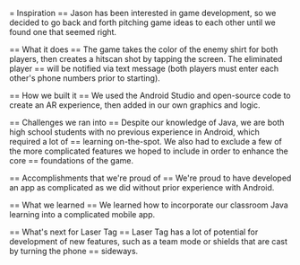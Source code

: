= Inspiration
== Jason has been interested in game development, so we decided to go back and forth pitching game ideas to each other until we found one that seemed right.

== What it does
== The game takes the color of the enemy shirt for both players, then creates a hitscan shot by tapping the screen. The eliminated player == will be notified via text message (both players must enter each other's phone numbers prior to starting).

== How we built it
== We used the Android Studio and open-source code to create an AR experience, then added in our own graphics and logic.

== Challenges we ran into
== Despite our knowledge of Java, we are both high school students with no previous experience in Android, which required a lot of 
== learning on-the-spot. We also had to exclude a few of the more complicated features we hoped to include in order to enhance the core 
== foundations of the game.

== Accomplishments that we're proud of
== We're proud to have developed an app as complicated as we did without prior experience with Android.

== What we learned
== We learned how to incorporate our classroom Java learning into a complicated mobile app.

== What's next for Laser Tag
== Laser Tag has a lot of potential for development of new features, such as a team mode or shields that are cast by turning the phone 
== sideways.

